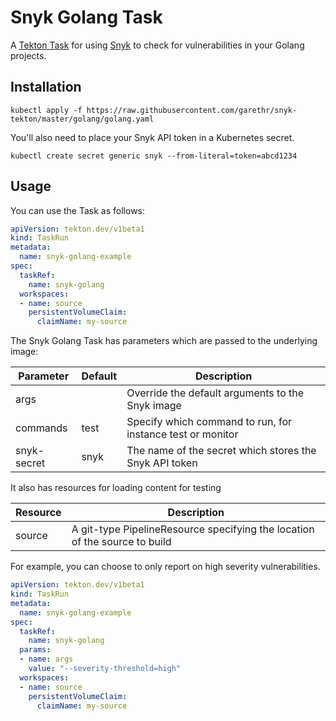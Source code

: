 # Snyk Golang Task

A [Tekton Task](https://tekton.dev/) for using [Snyk](https://snyk.io) to check for
vulnerabilities in your Golang projects.


## Installation

```
kubectl apply -f https://raw.githubusercontent.com/garethr/snyk-tekton/master/golang/golang.yaml
```

You'll also need to place your Snyk API token in a Kubernetes secret.

```
kubectl create secret generic snyk --from-literal=token=abcd1234
```

## Usage

You can use the Task as follows:

```yaml
apiVersion: tekton.dev/v1beta1
kind: TaskRun
metadata:
  name: snyk-golang-example
spec:
  taskRef:
    name: snyk-golang
  workspaces:
  - name: source
    persistentVolumeClaim:
      claimName: my-source
```

The Snyk Golang Task has parameters which are passed to the underlying image:

| Parameter | Default | Description |
| --- | --- | --- |
| args |   | Override the default arguments to the Snyk image |
| commands | test | Specify which command to run, for instance test or monitor |
| snyk-secret | snyk | The name of the secret which stores the Snyk API token |

It also has resources for loading content for testing

| Resource | Description |
| --- | --- |
| source | A git-type PipelineResource specifying the location of the source to build |

For example, you can choose to only report on high severity vulnerabilities.

```yaml
apiVersion: tekton.dev/v1beta1
kind: TaskRun
metadata:
  name: snyk-golang-example
spec:
  taskRef:
    name: snyk-golang
  params:
  - name: args
    value: "--severity-threshold=high"
  workspaces:
  - name: source
    persistentVolumeClaim:
      claimName: my-source
```
